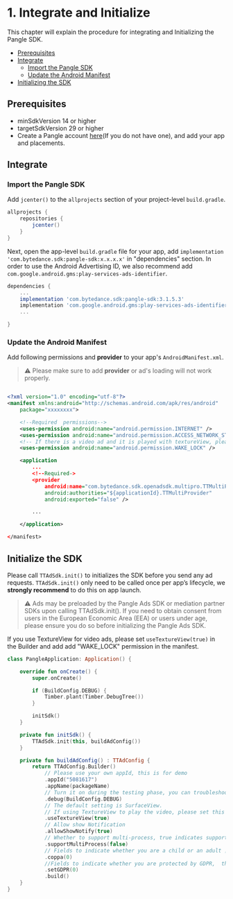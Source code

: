 # 1. Integrate and Initialize

This chapter will explain the procedure for integrating and Initializing the Pangle SDK.

* [Prerequisites](#start/env)
* [Integrate](#start/integrate)
  * [Import the Pangle SDK](#start/import)
  * [Update the Android Manifest](#start/manifest)
* [Initializing the SDK](#start/init)


<a name="start/env"></a>
## Prerequisites

* minSdkVersion 14 or higher
* targetSdkVersion 29 or higher
* Create a Pangle account [here](https://www.pangleglobal.com/)(If you do not have one), and add your app and placements.


<a name="start/integrate"></a>
## Integrate

<a name="start/import"></a>
### Import the Pangle SDK
Add `jcenter()` to the `allprojects` section of your project-level `build.gradle`.

```gradle
allprojects {
    repositories {
        jcenter()
    }
}
```

Next, open the app-level `build.gradle` file for your app, add `implementation 'com.bytedance.sdk:pangle-sdk:x.x.x.x'` in "dependencies" section.
In order to use the Android Advertising ID, we also recommend add  `com.google.android.gms:play-services-ads-identifier`.

```gradle
dependencies {
    ...
    implementation 'com.bytedance.sdk:pangle-sdk:3.1.5.3'
    implementation 'com.google.android.gms:play-services-ads-identifier:17.0.0'
    ...

}
```

<a name="start/manifest"></a>
### Update the Android Manifest
Add following permissions and **provider** to your app's `AndroidManifest.xml`.

> :warning: Please make sure to add **provider** or ad's loading will not work properly.


```xml

<?xml version="1.0" encoding="utf-8"?>
<manifest xmlns:android="http://schemas.android.com/apk/res/android"
    package="xxxxxxxx">

    <!--Required  permissions-->
    <uses-permission android:name="android.permission.INTERNET" />
    <uses-permission android:name="android.permission.ACCESS_NETWORK_STATE" />
    <!-- If there is a video ad and it is played with textureView, please be sure to add this, otherwise a black screen will appear -->
    <uses-permission android:name="android.permission.WAKE_LOCK" />

    <application
        ...
        <!--Required->
        <provider
            android:name="com.bytedance.sdk.openadsdk.multipro.TTMultiProvider"
            android:authorities="${applicationId}.TTMultiProvider"
            android:exported="false" />

        ...

    </application>

</manifest>

```


## Initialize the SDK
Please call `TTAdSdk.init()` to initializes the SDK before you send any ad requests. `TTAdSdk.init()` only need to be called once per app’s lifecycle, we **strongly recommend** to do this on app launch.

> :warning: Ads may be preloaded by the Pangle Ads SDK or mediation partner SDKs upon calling TTAdSdk.init(). If you need to obtain consent from users in the European Economic Area (EEA) or users under age, please ensure you do so before initializing the Pangle Ads SDK.

If you use TextureView for video ads, please set `useTextureView(true)` in the Builder and add add "WAKE_LOCK" permission in the manifest.


```kotlin
class PangleApplication: Application() {

    override fun onCreate() {
        super.onCreate()

        if (BuildConfig.DEBUG) {
            Timber.plant(Timber.DebugTree())
        }

        initSdk()
    }

    private fun initSdk() {
        TTAdSdk.init(this, buildAdConfig())
    }

    private fun buildAdConfig() : TTAdConfig {
        return TTAdConfig.Builder()
            // Please use your own appId, this is for demo
            .appId("5081617")
            .appName(packageName)
            // Turn it on during the testing phase, you can troubleshoot with the log, remove it after launching the app
            .debug(BuildConfig.DEBUG)
            // The default setting is SurfaceView.
            // If using TextureView to play the video, please set this and add "WAKE_LOCK" permission in manifest
            .useTextureView(true)
            // Allow show Notification
            .allowShowNotify(true)
            // Whether to support multi-process, true indicates support
            .supportMultiProcess(false)
            // Fields to indicate whether you are a child or an adult ，0:adult ，1:child
            .coppa(0)
            //Fields to indicate whether you are protected by GDPR,  the value of GDPR : 0 close GDRP Privacy protection ，1: open GDRP Privacy protection
            .setGDPR(0)
            .build()
    }
}
```
